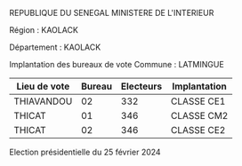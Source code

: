 REPUBLIQUE DU SENEGAL MINISTERE DE L'INTERIEUR

Région : KAOLACK

Département : KAOLACK

Implantation des bureaux de vote Commune : LATMINGUE

| Lieu de vote | Bureau | Electeurs | Implantation |
| - | - | - | - |
| THIAVANDOU | 02 | 332 | CLASSE CE1 |
| THICAT | 01 | 346 | CLASSE CM2 |
| THICAT | 02 | 346 | CLASSE CE2 |

<!-- PageNumber="14/23" -->

Election présidentielle du 25 février 2024
